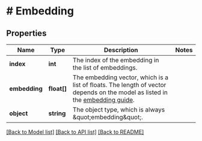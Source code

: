 # # Embedding

## Properties

Name | Type | Description | Notes
------------ | ------------- | ------------- | -------------
**index** | **int** | The index of the embedding in the list of embeddings. |
**embedding** | **float[]** | The embedding vector, which is a list of floats. The length of vector depends on the model as listed in the [embedding guide](/docs/guides/embeddings). |
**object** | **string** | The object type, which is always \&quot;embedding\&quot;. |

[[Back to Model list]](../../README.md#models) [[Back to API list]](../../README.md#endpoints) [[Back to README]](../../README.md)
